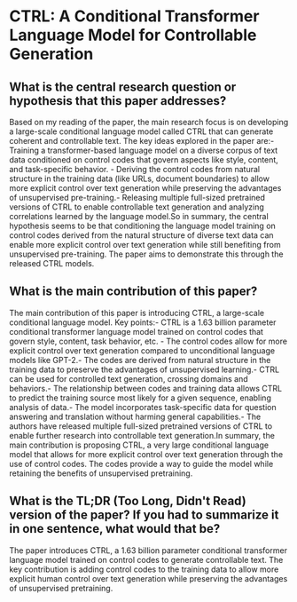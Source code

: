 # CTRL: A Conditional Transformer Language Model for Controllable   Generation

## What is the central research question or hypothesis that this paper addresses?

Based on my reading of the paper, the main research focus is on developing a large-scale conditional language model called CTRL that can generate coherent and controllable text. The key ideas explored in the paper are:- Training a transformer-based language model on a diverse corpus of text data conditioned on control codes that govern aspects like style, content, and task-specific behavior. - Deriving the control codes from natural structure in the training data (like URLs, document boundaries) to allow more explicit control over text generation while preserving the advantages of unsupervised pre-training.- Releasing multiple full-sized pretrained versions of CTRL to enable controllable text generation and analyzing correlations learned by the language model.So in summary, the central hypothesis seems to be that conditioning the language model training on control codes derived from the natural structure of diverse text data can enable more explicit control over text generation while still benefiting from unsupervised pre-training. The paper aims to demonstrate this through the released CTRL models.


## What is the main contribution of this paper?

The main contribution of this paper is introducing CTRL, a large-scale conditional language model. Key points:- CTRL is a 1.63 billion parameter conditional transformer language model trained on control codes that govern style, content, task behavior, etc. - The control codes allow for more explicit control over text generation compared to unconditional language models like GPT-2.- The codes are derived from natural structure in the training data to preserve the advantages of unsupervised learning.- CTRL can be used for controlled text generation, crossing domains and behaviors.- The relationship between codes and training data allows CTRL to predict the training source most likely for a given sequence, enabling analysis of data.- The model incorporates task-specific data for question answering and translation without harming general capabilities.- The authors have released multiple full-sized pretrained versions of CTRL to enable further research into controllable text generation.In summary, the main contribution is proposing CTRL, a very large conditional language model that allows for more explicit control over text generation through the use of control codes. The codes provide a way to guide the model while retaining the benefits of unsupervised pretraining.


## What is the TL;DR (Too Long, Didn't Read) version of the paper? If you had to summarize it in one sentence, what would that be?

The paper introduces CTRL, a 1.63 billion parameter conditional transformer language model trained on control codes to generate controllable text. The key contribution is adding control codes to the training data to allow more explicit human control over text generation while preserving the advantages of unsupervised pretraining.
